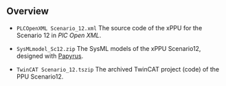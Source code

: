 
## Overview
  
* `PLCOpenXML Scenario_12.xml`
  The source code of the xPPU for the Scenario 12 in *PlC Open XML*.

* `SysMLmodel_Sc12.zip`
  The SysML models of the xPPU Scenario12, designed with [Papyrus](https://eclipse.org/papyrus/).    
    
* `TwinCAT Scenario_12.tszip`   The archived TwinCAT project (code) of the PPU Scenario12.
